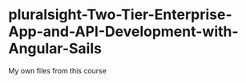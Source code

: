 # pluralsight-Two-Tier-Enterprise-App-and-API-Development-with-Angular-Sails
My own files from this course
